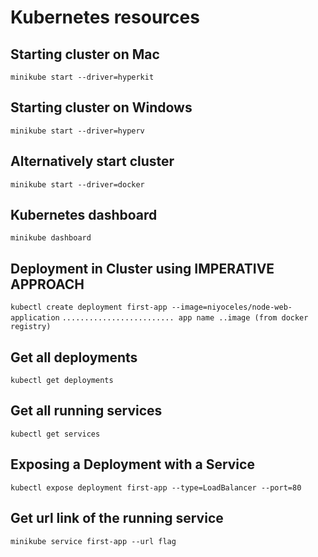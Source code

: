 # Kubernetes resources

## Starting cluster on Mac
```minikube start --driver=hyperkit```

## Starting cluster on Windows
```minikube start --driver=hyperv```

## Alternatively start cluster
```minikube start --driver=docker```

## Kubernetes dashboard
```minikube dashboard```

## Deployment in Cluster using IMPERATIVE APPROACH
```kubectl create deployment first-app --image=niyoceles/node-web-application```
```......................... app name ..image (from docker registry)```
## Get all deployments
```kubectl get deployments```

## Get all running services
```kubectl get services```

## Exposing a Deployment with a Service
```kubectl expose deployment first-app --type=LoadBalancer --port=80```


## Get url link of the running service
```minikube service first-app --url flag```


